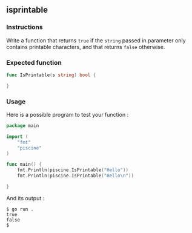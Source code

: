 ## isprintable

### Instructions

Write a function that returns `true` if the `string` passed in parameter only contains printable characters, and that returns `false` otherwise.

### Expected function

```go
func IsPrintable(s string) bool {

}
```

### Usage

Here is a possible program to test your function :

```go
package main

import (
	"fmt"
	"piscine"
)

func main() {
	fmt.Println(piscine.IsPrintable("Hello"))
	fmt.Println(piscine.IsPrintable("Hello\n"))

}
```

And its output :

```console
$ go run .
true
false
$
```
